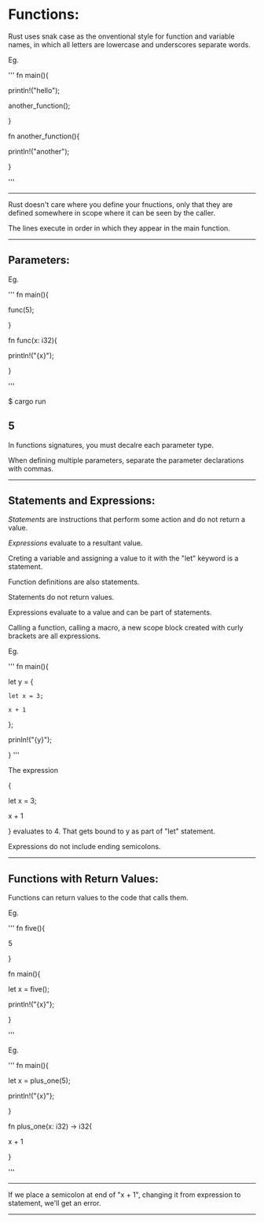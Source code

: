 # Functions:

Rust uses snak case as the onventional style for function and variable names, in which all letters are lowercase and underscores separate words.

Eg.

'''
fn main(){

  println!("hello");
  
  another_function();
  
}

fn another_function(){

  println!("another");
  
}

'''

----------------

Rust doesn't care where you define your fnuctions, only that they are defined somewhere in scope where it can be seen by the caller.

The lines execute in order in which they appear in the main function.

--------------

## Parameters:

Eg.

'''
fn main(){

  func(5);

}

fn func(x: i32){

  println!("{x}");

}

'''

$ cargo run

5
------------

In functions signatures, you must decalre each parameter type.

When defining multiple parameters, separate the parameter declarations with commas.

-------------

## Statements and Expressions:

_Statements_ are instructions that perform some action and do not return a value.

_Expressions_ evaluate to a resultant value.

Creting a variable and assigning a value to it with the "let" keyword is a statement.

Function definitions are also statements.

Statements do not return values.

Expressions evaluate to a value and can be part of statements.

Calling a function, calling a macro, a new scope block created with curly brackets are all expressions.

Eg.

'''
fn main(){

  let y = {
  
    let x = 3;
    
    x + 1
    
  };
  
  prinln!("{y}");
  
}
'''

The expression

{

  let x = 3;
  
  x + 1
  
}
evaluates to 4. That gets bound to y as part of "let" statement.

Expressions do not include ending semicolons.

-------------

## Functions with Return Values:

Functions can return values to the code that calls them.

Eg.

'''
fn five(){

  5
  
}

fn main(){

  let x = five();

  println!("{x}"};

}

'''

Eg. 

'''
fn main(){

  let x = plus_one(5);

  println!("{x}"};

}

fn plus_one(x: i32) -> i32{

  x + 1

}

'''

----------------

If we place a semicolon at end of "x + 1", changing it from expression to statement, we'll get an error.

----------------

